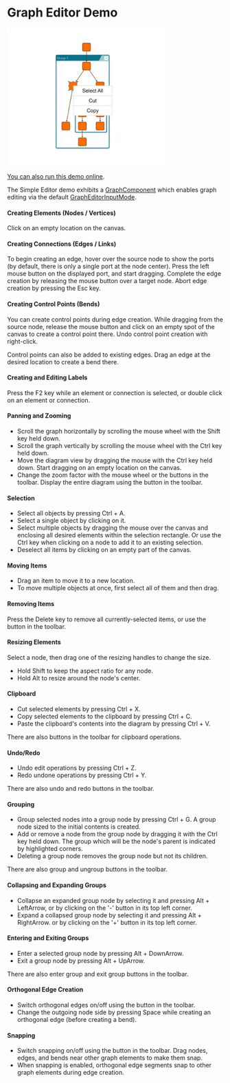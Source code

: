 <!--
 //////////////////////////////////////////////////////////////////////////////
 // @license
 // This file is part of yFiles for HTML.
 // Use is subject to license terms.
 //
 // Copyright (c) by yWorks GmbH, Vor dem Kreuzberg 28,
 // 72070 Tuebingen, Germany. All rights reserved.
 //
 //////////////////////////////////////////////////////////////////////////////
-->
# Graph Editor Demo

<img src="../../../doc/demo-thumbnails/graph-editor.webp" alt="demo-thumbnail" height="320"/>

[You can also run this demo online](https://www.yfiles.com/demos/view/grapheditor/).

The Simple Editor demo exhibits a [GraphComponent](https://docs.yworks.com/yfileshtml/#/api/GraphComponent) which enables graph editing via the default [GraphEditorInputMode](https://docs.yworks.com/yfileshtml/#/api/GraphEditorInputMode).

#### Creating Elements (Nodes / Vertices)

Click on an empty location on the canvas.

#### Creating Connections (Edges / Links)

To begin creating an edge, hover over the source node to show the ports (by default, there is only a single port at the node center). Press the left mouse button on the displayed port, and start dragging. Complete the edge creation by releasing the mouse button over a target node. Abort edge creation by pressing the Esc key.

#### Creating Control Points (Bends)

You can create control points during edge creation. While dragging from the source node, release the mouse button and click on an empty spot of the canvas to create a control point there. Undo control point creation with right-click.

Control points can also be added to existing edges. Drag an edge at the desired location to create a bend there.

#### Creating and Editing Labels

Press the F2 key while an element or connection is selected, or double click on an element or connection.

#### Panning and Zooming

- Scroll the graph horizontally by scrolling the mouse wheel with the Shift key held down.
- Scroll the graph vertically by scrolling the mouse wheel with the Ctrl key held down.
- Move the diagram view by dragging the mouse with the Ctrl key held down. Start dragging on an empty location on the canvas.
- Change the zoom factor with the mouse wheel or the buttons in the toolbar. Display the entire diagram using the button in the toolbar.

#### Selection

- Select all objects by pressing Ctrl + A.
- Select a single object by clicking on it.
- Select multiple objects by dragging the mouse over the canvas and enclosing all desired elements within the selection rectangle. Or use the Ctrl key when clicking on a node to add it to an existing selection.
- Deselect all items by clicking on an empty part of the canvas.

#### Moving Items

- Drag an item to move it to a new location.
- To move multiple objects at once, first select all of them and then drag.

#### Removing Items

Press the Delete key to remove all currently-selected items, or use the button in the toolbar.

#### Resizing Elements

Select a node, then drag one of the resizing handles to change the size.

- Hold Shift to keep the aspect ratio for any node.
- Hold Alt to resize around the node's center.

#### Clipboard

- Cut selected elements by pressing Ctrl + X.
- Copy selected elements to the clipboard by pressing Ctrl + C.
- Paste the clipboard's contents into the diagram by pressing Ctrl + V.

There are also buttons in the toolbar for clipboard operations.

#### Undo/Redo

- Undo edit operations by pressing Ctrl + Z.
- Redo undone operations by pressing Ctrl + Y.

There are also undo and redo buttons in the toolbar.

#### Grouping

- Group selected nodes into a group node by pressing Ctrl + G. A group node sized to the initial contents is created.
- Add or remove a node from the group node by dragging it with the Ctrl key held down. The group which will be the node's parent is indicated by highlighted corners.
- Deleting a group node removes the group node but not its children.

There are also group and ungroup buttons in the toolbar.

#### Collapsing and Expanding Groups

- Collapse an expanded group node by selecting it and pressing Alt + LeftArrow, or by clicking on the '-' button in its top left corner.
- Expand a collapsed group node by selecting it and pressing Alt + RightArrow. or by clicking on the '+' button in its top left corner.

#### Entering and Exiting Groups

- Enter a selected group node by pressing Alt + DownArrow.
- Exit a group node by pressing Alt + UpArrow.

There are also enter group and exit group buttons in the toolbar.

#### Orthogonal Edge Creation

- Switch orthogonal edges on/off using the button in the toolbar.
- Change the outgoing node side by pressing Space while creating an orthogonal edge (before creating a bend).

#### Snapping

- Switch snapping on/off using the button in the toolbar. Drag nodes, edges, and bends near other graph elements to make them snap.
- When snapping is enabled, orthogonal edge segments snap to other graph elements during edge creation.
